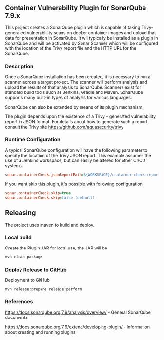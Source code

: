 
## Container Vulnerability Plugin for SonarQube 7.9.x
This project creates a SonarQube plugin which is capable of taking Trivy-generated vulnerablility scans on docker container images and upload that data for presentation in SonarQube. It wil typically be installed as a plugin in SonarQube and will be activated by Sonar Scanner which will be configured with the location of the Trivy report file and the HTTP URL for the SonarQube. 

### Description
Once a SonarQube installation has been created, it is necessary to run a scanner across a target project. The scanner will perform analysis and upload the results of that analysis to SonarQube. Scanners exist for standard build tools such as Jenkins, Gradle and Maven. SonarQube supports many built-in types of analysis for various languages.

SonarQube can also be extended by means of its plugin mechanism. 

The plugin depends upon the existence of a Trivy - generated vulnerability report in JSON format. For details about how to generate such a report, consult the Trivy site https://github.com/aquasecurity/trivy

### Runtime Configuration

A typical SonarQube configuration will have the following parameter to specify the location of the Trivy JSON report. This example assumes the use of a Jenkins workspace, but can easily be altered for other CI/CD systems.

```ini
sonar.containerCheck.jsonReportPath=${WORKSPACE}/container-check-report.json
```

If you want skip this plugin, it's possible with following configuration.

```ini
sonar.containerCheck.skip=true
sonar.containerCheck.skip=false (default)
```

## Releasing

The project uses maven to build and deploy.

### Local build

Create the Plugin JAR for local use, the JAR will be
```bash
mvn clean package
```

### Deploy Release to GitHub 

Deployment to GitHub
```bash
mvn release:prepare release:perform
```

### References

https://docs.sonarqube.org/7.9/analysis/overview/ - General SonarQube documents

https://docs.sonarqube.org/7.9/extend/developing-plugin/ - Information about creating and running plugins




